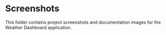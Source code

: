 # Screenshots

This folder contains project screenshots and documentation images for the Weather Dashboard application.
